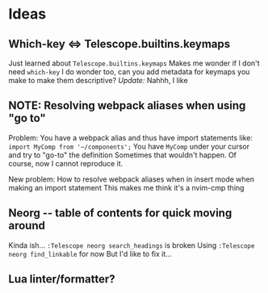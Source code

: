 # Ideas

## Which-key <=> Telescope.builtins.keymaps
Just learned about `Telescope.builtins.keymaps`
Makes me wonder if I don't need `which-key`
I do wonder too, can you add metadata for keymaps you make to make them descriptive?
_Update:_ Nahhh, I like

## NOTE: Resolving webpack aliases when using "go to"
Problem:
You have a webpack alias and thus have import statements like:
`import MyComp from '~/components';`
You have `MyComp` under your cursor and try to "go-to" the definition
Sometimes that wouldn't happen.
Of course, now I cannot reproduce it.

New problem:
How to resolve webpack aliases when in insert mode when making an import statement
This makes me think it's a nvim-cmp thing

## Neorg -- table of contents for quick moving around
Kinda ish...
`:Telescope neorg search_headings` is broken
Using `:Telescope neorg find_linkable` for now
But I'd like to fix it...

## Lua linter/formatter?
